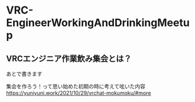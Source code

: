 # VRC-EngineerWorkingAndDrinkingMeetup

## VRCエンジニア作業飲み集会とは？

あとで書きます  

集会を作ろう！って思い始めた初期の時に考えて呟いた内容
https://yuniyuni.work/2021/10/29/vrchat-mokumoku/#more